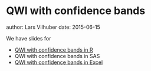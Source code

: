 QWI with confidence bands
========================================================
author: Lars Vilhuber
date: 2015-06-15


We have slides for
- [QWI with confidence bands in R](Pres_qwi_error_bands.html)
- QWI with confidence bands in SAS
- [QWI with confidence bands in Excel](Pres_qwi_error_excel.html)
